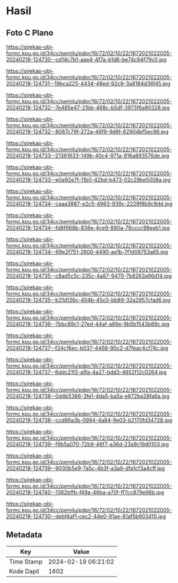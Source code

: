 # Hasil

## Foto C Plano

https://sirekap-obj-formc.kpu.go.id/34cc/pemilu/pdpr/16/72/02/10/22/1672021022005-20240218-124730--cd14c7b1-aae4-4f7a-b1d6-be74c94f79c0.jpg

https://sirekap-obj-formc.kpu.go.id/34cc/pemilu/pdpr/16/72/02/10/22/1672021022005-20240218-124731--19bca225-4434-48ed-92c8-3a8184d36f45.jpg

https://sirekap-obj-formc.kpu.go.id/34cc/pemilu/pdpr/16/72/02/10/22/1672021022005-20240218-124732--7e485e47-21bb-468c-b5df-3973f6a80328.jpg

https://sirekap-obj-formc.kpu.go.id/34cc/pemilu/pdpr/16/72/02/10/22/1672021022005-20240218-124732--8067c79f-272a-46f9-9d6f-82904bf5ec96.jpg

https://sirekap-obj-formc.kpu.go.id/34cc/pemilu/pdpr/16/72/02/10/22/1672021022005-20240218-124733--21361933-149b-40c4-971a-916a893576de.jpg

https://sirekap-obj-formc.kpu.go.id/34cc/pemilu/pdpr/16/72/02/10/22/1672021022005-20240218-124733--e0a92e7f-11b0-42bd-b473-02c29be5008a.jpg

https://sirekap-obj-formc.kpu.go.id/34cc/pemilu/pdpr/16/72/02/10/22/1672021022005-20240218-124734--caaa3887-e2c5-4963-939c-2229f8b9c9dd.jpg

https://sirekap-obj-formc.kpu.go.id/34cc/pemilu/pdpr/16/72/02/10/22/1672021022005-20240218-124734--fd8f668b-838e-4ce9-890a-78cccc98eeb1.jpg

https://sirekap-obj-formc.kpu.go.id/34cc/pemilu/pdpr/16/72/02/10/22/1672021022005-20240218-124734--69e2f751-2600-4490-ae1b-7f1d08753a65.jpg

https://sirekap-obj-formc.kpu.go.id/34cc/pemilu/pdpr/16/72/02/10/22/1672021022005-20240218-124735--c8ad5c5c-235c-4a87-9470-7b8263a96d14.jpg

https://sirekap-obj-formc.kpu.go.id/34cc/pemilu/pdpr/16/72/02/10/22/1672021022005-20240218-124735--b31d136c-404b-45c0-bb89-32a2957cfad6.jpg

https://sirekap-obj-formc.kpu.go.id/34cc/pemilu/pdpr/16/72/02/10/22/1672021022005-20240218-124736--7bbc89c1-27ed-44af-a66e-9b5b1543b89c.jpg

https://sirekap-obj-formc.kpu.go.id/34cc/pemilu/pdpr/16/72/02/10/22/1672021022005-20240218-124737--f24c16ec-b037-4468-90c2-d7feac4cf74c.jpg

https://sirekap-obj-formc.kpu.go.id/34cc/pemilu/pdpr/16/72/02/10/22/1672021022005-20240218-124737--6ddc21f2-a1fa-4a27-bdd3-4652f12c0264.jpg

https://sirekap-obj-formc.kpu.go.id/34cc/pemilu/pdpr/16/72/02/10/22/1672021022005-20240218-124738--0d4b5366-3fe1-4da5-ba5a-e672ba28fa6a.jpg

https://sirekap-obj-formc.kpu.go.id/34cc/pemilu/pdpr/16/72/02/10/22/1672021022005-20240218-124738--ccd66a3b-0994-4a84-9e03-b2170fd34728.jpg

https://sirekap-obj-formc.kpu.go.id/34cc/pemilu/pdpr/16/72/02/10/22/1672021022005-20240218-124739--f9b5a070-72b9-46f7-a36d-23a9c19d0103.jpg

https://sirekap-obj-formc.kpu.go.id/34cc/pemilu/pdpr/16/72/02/10/22/1672021022005-20240218-124739--9030b5e9-7a5c-4b3f-a3a9-dfa1cf3a4cff.jpg

https://sirekap-obj-formc.kpu.go.id/34cc/pemilu/pdpr/16/72/02/10/22/1672021022005-20240218-124740--1362bffb-f49a-46ba-a70f-ff7cc879e98b.jpg

https://sirekap-obj-formc.kpu.go.id/34cc/pemilu/pdpr/16/72/02/10/22/1672021022005-20240218-124730--debf4af1-cec2-44e0-91ae-81af5b903410.jpg


## Metadata

| Key        | Value               |
| ---------- | ------------------- |
| Time Stamp | 2024-02-19 06:21:02 |
| Kode Dapil | 1602                |



